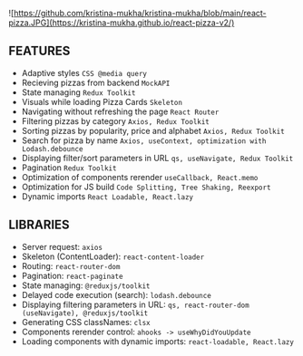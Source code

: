 ![https://github.com/kristina-mukha/kristina-mukha/blob/main/react-pizza.JPG](https://kristina-mukha.github.io/react-pizza-v2/)

## FEATURES

- Adaptive styles `CSS @media query`
- Recieving pizzas from backend `MockAPI`
- State managing `Redux Toolkit`
- Visuals while loading Pizza Cards `Skeleton`
- Navigating without refreshing the page `React Router`
- Filtering pizzas by category `Axios, Redux Toolkit`
- Sorting pizzas by popularity, price and alphabet `Axios, Redux Toolkit`
- Search for pizza by name `Axios, useContext, optimization with Lodash.debounce`
- Displaying filter/sort parameters in URL `qs, useNavigate, Redux Toolkit`
- Pagination `Redux Toolkit`
- Optimization of components rerender `useCallback, React.memo`
- Optimization for JS build `Code Splitting, Tree Shaking, Reexport`
- Dynamic imports `React Loadable, React.lazy`

## LIBRARIES

- Server request: `axios`
- Skeleton (ContentLoader): `react-content-loader`
- Routing: `react-router-dom`
- Pagination: `react-paginate`
- State managing: `@reduxjs/toolkit`
- Delayed code execution (search): `lodash.debounce`
- Displaying filtering parameters in URL: `qs, react-router-dom (useNavigate), @reduxjs/toolkit`
- Generating CSS classNames: `clsx`
- Components rerender control: `ahooks -> useWhyDidYouUpdate`
- Loading components with dynamic imports: `react-loadable, React.lazy`
